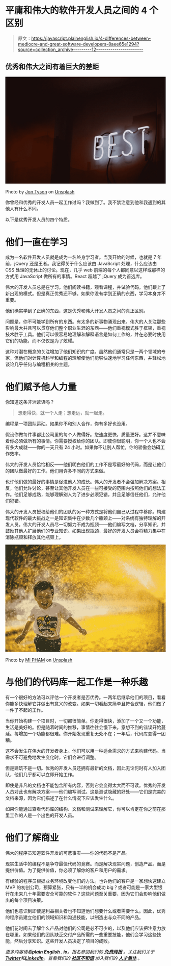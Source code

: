 # 平庸和伟大的软件开发人员之间的 4 个区别

> 原文：<https://javascript.plainenglish.io/4-differences-between-mediocre-and-great-software-developers-8aee65e1294?source=collection_archive---------12----------------------->

## 优秀和伟大之间有着巨大的差距

![](img/fbfd73e4378f98d6ad2c493c92347237.png)

Photo by [Jon Tyson](https://unsplash.com/@jontyson?utm_source=unsplash&utm_medium=referral&utm_content=creditCopyText) on [Unsplash](https://unsplash.com/s/photos/best?utm_source=unsplash&utm_medium=referral&utm_content=creditCopyText)

你曾经和优秀的开发人员一起工作过吗？我做到了。我不禁注意到他和我遇到的其他人有什么不同。

以下是优秀开发人员的四个特质。

# 他们一直在学习

成为一名软件开发人员就是成为一名终身学习者。当我开始的时候，也就是 7 年前，jQuery 还是王者。我记得关于什么应该由 JavaScript 处理，什么应该由 CSS 处理的无休止的讨论。现在，几乎 web 前端的每个人都同意以这样或那样的方式用 JavaScript 做所有的事情。React 超越了 jQuery 成为首选库。

伟大的开发人员总是在学习。他们阅读书籍，观看课程，并试验代码。他们跟上了新出现的模式。但是真正优秀还不够。如果你没有学到正确的东西，学习本身并不重要。

他们确实学到了正确的东西，这是优秀和伟大开发人员之间的真正区别。

问题是，你不可能学到所有的东西。有太多的新事物涌现出来。伟大的人关注那些影响最大并且可以贯穿他们整个职业生涯的东西——他们重视模式胜于框架，重视技术胜于工具。他们可以很容易地理解和解释语言是如何工作的，并在必要时使用它们的功能，而不仅仅是为了炫耀。

这种对潜在概念的关注增加了他们知识的广度。虽然他们通常只是一两个领域的专家，但他们对计算机科学和编程的理解使他们能够快速地学习任何东西，并轻松地谈论几乎任何与编程相关的主题。

# 他们赋予他人力量

你知道这条非洲谚语吗？

> 想走得快，就一个人走；想走远，就一起走。

编程是一项团队运动。如果你不和别人合作，你有多好也没用。

假设你做每件事都比公司里的每个人做得好。您速度更快，质量更好。这并不意味着你必须做所有的事情。你需要授权给你的团队。即使你很聪明，你一个人也不会有多大成就——你的一天只有 24 小时。如果你不让别人帮忙，你的骄傲会妨碍工作效率。

伟大的开发人员恰恰相反——他们明白他们的工作不是写最好的代码，而是让他们的团队做最好的工作。他们用许多不同的方式来做。

也许他们做的最好的事情是促进他人的成长。伟大的开发者不会强加解决方案。相反，他们允许讨论，甚至让其他开发人员在一些可接受的范围内按照他们的想法工作。他们足够成熟，能够理解别人为了进步必须犯错，并且足够信任他们，允许他们犯错。

伟大的开发人员授权给他们的团队的另一种方式是将他们自己从过程中移除。构建现代软件的最大挑战之一是知识集中在少数几个瓶颈上——对系统有独特理解的开发人员。伟大的开发人员尽一切努力不成为瓶颈——他们编写文档，分享知识，并鼓励其他人扩展他们的专业知识。如果出现瓶颈，最好的开发人员会将精力集中在消除瓶颈和释放其他瓶颈上。

![](img/e60cd0ce35dc582a9ad5435d60f2214b.png)

Photo by [MI PHAM](https://unsplash.com/@phammi?utm_source=unsplash&utm_medium=referral&utm_content=creditCopyText) on [Unsplash](https://unsplash.com/s/photos/joy?utm_source=unsplash&utm_medium=referral&utm_content=creditCopyText)

# 与他们的代码库一起工作是一种乐趣

有一个很好的方法可以评估一个开发者是否优秀。一两年后继承他们的项目，看看你能多快理解它并做出有意义的改变。如果一切看起来简单且符合逻辑，他们做了一件了不起的工作。

当你开始构建一个项目时，一切都很简单。你走得很快，添加了一个又一个功能，生活是美好的。但是随着时间的推移，事情往往会慢下来。意想不到的错误开始蔓延。每增加一个功能都很难。你开始发现重复无处不在；一年后，代码库变得一团糟。

这不会发生在伟大的开发者身上。他们可以用一种适合需求的方式来构建代码。当需求不可避免地发生变化时，它们会进行调整。

但是建筑不是一切。优秀的开发人员还拥有最新的文档，因此无论何时有人加入团队，他们几乎都可以立即开始工作。

即使是非凡的文档也不能包含所有内容，否则它会变得太大而不可读。优秀的开发人员对此也有解决方案——他们编写测试。这是测试隐藏的好处——它们是完美的文档来源，因为它们描述了在什么情况下应该发生什么。

如果你能通过查看代码库的结构、文档和测试来理解它，你可以肯定在你之前在那里工作的人是一个出色的开发人员。

# 他们了解商业

伟大的程序员知道软件开发的可悲事实——你的代码不是产品。

现实生活中的编程不是争夺最佳代码的竞赛。而是解决现实问题，创造产品。而是提供价值。为了提供价值，你必须了解你的客户和用户的需求。

有经验的程序员根据业务环境改变他们的方法。也许他们的客户是一家想快速建立 MVP 的初创公司，预算紧张，只有一半的机会成功 big？或者可能是一家大型银行在未来几十年需要安全可靠的软件？这些问题至关重要，因为它们会影响他们做出的每个项目决策。

他们也意识到即使是利益相关者也不知道他们想要什么或者需要什么。因此，优秀的程序员建立他们的领域知识和沟通技能，以制造出与众不同的产品。

他们花时间去了解什么产品对他们的公司是必不可少的，以及他们应该把注意力放在哪里。如果他们的团队缺乏交付产品所需的一些重要技能，他们会学习这些技能，然后分享知识。这些开发人员决定了项目的成败。

*更多内容请看*[***plain English . io***](https://plainenglish.io/)*。报名参加我们的* [***免费周报***](http://newsletter.plainenglish.io/) *。关注我们关于*[***Twitter***](https://twitter.com/inPlainEngHQ)*和*[***LinkedIn***](https://www.linkedin.com/company/inplainenglish/)*。查看我们的* [***社区不和谐***](https://discord.gg/GtDtUAvyhW) *加入我们的* [***人才集体***](https://inplainenglish.pallet.com/talent/welcome) *。*